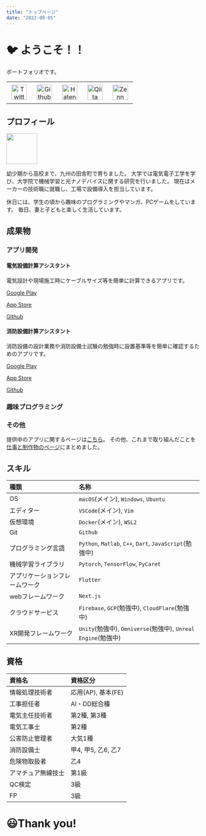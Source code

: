 ```yaml
---
title: "トップページ"
date: "2022-09-05"
---
```


# 🐦 ようこそ！！

ポートフォリオです。

||||||
|:-:|:-:|:-:|:-:|:-:|
|<a href="https://twitter.com/TiuapB1nIiPFQJD"><img src="images/icon_twitter.png" alt="Twitter" width=40 style="margin: 5px;"></a> |<a href="https://github.com/snova301.html"><img src="images/icon_github.png" alt="Github" width=40 style="margin: 5px;"></a>|<a href="https://snova301.hatenablog.com/"><img src="images/icon_hatenablog.png" alt="Hatenablog" width=40 style="margin: 5px;"></a>|<a href="https://qiita.com/snova301"><img src="images/qiita.png" alt="Qiita" width=40 style="margin: 5px;"></a>|<a href="https://zenn.dev/snova301"><img src="images/zenn.png" alt="Zenn" width=40 style="margin: 5px;"></a>|


## プロフィール

<img src='images/icon.png' width=80>

幼少期から高校まで、九州の田舎町で育ちました。
大学では電気電子工学を学び、大学院で機械学習と光ナノデバイスに関する研究を行いました。
現在はメーカーの技術職に就職し、工場で設備導入を担当しています。

休日には、学生の頃から趣味のプログラミングやマンガ、PCゲームをしています。
毎日、妻と子どもと楽しく生活しています。




## 成果物

### アプリ開発

#### 電気設備計算アシスタント

電気設計や現場施工時にケーブルサイズ等を簡単に計算できるアプリです。

[Google Play](https://play.google.com/store/apps/details?id=com.github.snova301.elec_calculator)

[App Store](https://apps.apple.com/jp/app/%E9%9B%BB%E6%B0%97%E8%A8%AD%E5%82%99%E8%A8%88%E7%AE%97%E3%82%A2%E3%82%B7%E3%82%B9%E3%82%BF%E3%83%B3%E3%83%88/id1632908753)

[Github](https://github.com/snova301/elec_calculator)


#### 消防設備計算アシスタント

消防設備の設計業務や消防設備士試験の勉強時に設置基準等を簡単に確認するためのアプリです。

[Google Play](https://play.google.com/store/apps/details?id=com.github.snova301.firefight_equip)

[App Store](https://apps.apple.com/jp/app/%E6%B6%88%E9%98%B2%E8%A8%AD%E5%82%99%E8%A8%88%E7%AE%97%E3%82%A2%E3%82%B7%E3%82%B9%E3%82%BF%E3%83%B3%E3%83%88/id1641889672)

[Github](https://github.com/snova301/firefight-equip-app)



### 趣味プログラミング



### その他



提供中のアプリに関するページは[こちら](https://snova301.github.io/AppService/)。
その他、これまで取り組んだことを[仕事と制作物のページ](work)にまとめました。



## スキル

| 種類 | 名称 |
| :-- | :-- |
| OS | `macOS`(メイン), `Windows`, `Ubuntu` |
| エディター | `VSCode`(メイン), `Vim` |
| 仮想環境 | `Docker`(メイン), `WSL2` |
| Git | `Github` |
| プログラミング言語 | `Python`, `Matlab`, `C++`, `Dart`, `JavaScript`(勉強中) |
| 機械学習ライブラリ | `Pytorch`, `TensorFlow`, `PyCaret` |
| アプリケーションフレームワーク | `Flutter` |
| webフレームワーク | `Next.js` |
| クラウドサービス | `Firebase`, `GCP`(勉強中), `CloudFlare`(勉強中) |
| XR開発フレームワーク | `Unity`(勉強中), `Omniverse`(勉強中), `Unreal Engine`(勉強中) |



## 資格

| 資格名 | 資格区分 |
| :-- | :-- |
| 情報処理技術者 | 応用(AP), 基本(FE) |
| 工事担任者 | AI・DD総合種 |
| 電気主任技術者 | 第2種, 第3種 |
| 電気工事士 | 第2種 |
| 公害防止管理者 | 大気1種 |
| 消防設備士 | 甲4, 甲5, 乙6, 乙7 |
| 危険物取扱者 | 乙4 |
| アマチュア無線技士 | 第1級 |
| QC検定 | 3級 |
| FP | 3級 |



#  😃Thank you!
